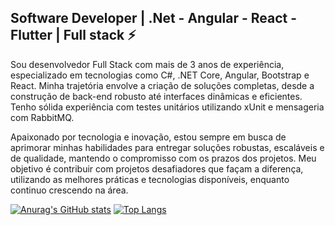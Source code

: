 ## Software Developer | .Net - Angular - React - Flutter | Full stack ⚡

 Sou desenvolvedor Full Stack com mais de 3 anos de experiência, especializado em tecnologias como C#, .NET Core, Angular, Bootstrap e React. Minha trajetória envolve a criação de soluções completas, desde a construção de back-end robusto até interfaces dinâmicas e eficientes. Tenho sólida experiência com testes unitários utilizando xUnit e mensageria com RabbitMQ.

Apaixonado por tecnologia e inovação, estou sempre em busca de aprimorar minhas habilidades para entregar soluções robustas, escaláveis e de qualidade, mantendo o compromisso com os prazos dos projetos. Meu objetivo é contribuir com projetos desafiadores que façam a diferença, utilizando as melhores práticas e tecnologias disponíveis, enquanto continuo crescendo na área.


[![Anurag's GitHub stats](https://github-readme-stats.vercel.app/api?username=brenosilvaa&show_icons=true&theme=tokyonight&bg_color=00000000&line_height=20)](https://github.com/anuraghazra/github-readme-stats)
[![Top Langs](https://github-readme-stats.vercel.app/api/top-langs/?username=brenosilvaa&show_icons=true&theme=tokyonight&bg_color=00000000&layout=compact&card_width=465)](https://github.com/anuraghazra/github-readme-stats)

<!--
**brenosilvaa/brenosilvaa** is a ✨ _special_ ✨ repository because its `README.md` (this file) appears on your GitHub profile.

Here are some ideas to get you started:

- 🔭 I’m currently working on ...
- 🌱 I’m currently learning ...
- 👯 I’m looking to collaborate on ...
- 🤔 I’m looking for help with ...
- 💬 Ask me about ...
- 📫 How to reach me: ...
- 😄 Pronouns: ...
- ⚡ Fun fact: ...
-->
